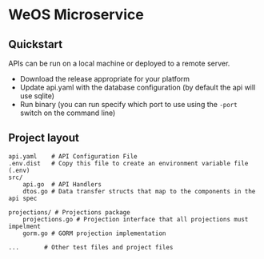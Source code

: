 # WeOS  Microservice


## Quickstart 

APIs can be run on a local machine or deployed to a remote server. 

* Download the release appropriate for your platform
* Update api.yaml with the database configuration (by default the api will use sqlite)
* Run binary (you can run specify which port to use using the `-port` switch on the command line)

## Project layout
    api.yaml    # API Configuration File
    .env.dist   # Copy this file to create an environment variable file (.env)
    src/
        api.go  # API Handlers 
        dtos.go # Data transfer structs that map to the components in the api spec
    
    projections/ # Projections package
        projections.go # Projection interface that all projections must impelment
        gorm.go # GORM projection implementation
    
    ...       # Other test files and project files
